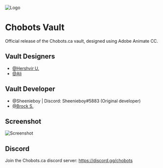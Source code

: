 ![Logo](https://i.imgur.com/fiMqS9M.png)

# Chobots Vault

Official release of the Chobots.ca vault, designed using Adobe Animate CC. 


## Vault Designers
 - [@Hershvir U.](https://www.instagram.com/hershvir/?hl=en)
 - [@Ali](https://www.instagram.com/alychatart)

## Vault Developer
 - @Sheenieboy | Discord: Sheenieboy#5883 (Original developer)
 - [@Brock S.](http://www.rmtt.icu/)

## Screenshot

![Screenshot](https://i.imgur.com/7V9SAR0.png)



## Discord

Join the Chobots.ca discord server: https://discord.gg/chobots

